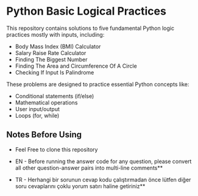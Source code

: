 # Python Basic Logical Practices

This repository contains solutions to five fundamental Python logic practices mostly with inputs, including:

- Body Mass Index (BMI) Calculator
- Salary Raise Rate Calculator
- Finding The Biggest Number
- Finding The Area and Circumference Of A Circle
- Checking If Input Is Palindrome

These problems are designed to practice essential Python concepts like:

- Conditional statements (if/else)
- Mathematical operations
- User input/output
- Loops (for, while)

## Notes Before Using

- Feel Free to clone this repository
- EN - Before running the answer code for any question, please convert all other question-answer pairs into multi-line comments\*\*

- TR - Herhangi bir sorunun cevap kodu çalıştırmadan önce lütfen diğer soru cevaplarını çoklu yorum satırı haline getiriniz\*\*
